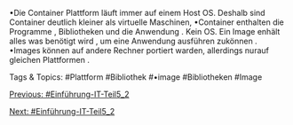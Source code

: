 •Die Container Plattform läuft immer auf einem Host OS. Deshalb sind Container deutlich kleiner 
als virtuelle Maschinen, 
•Container enthalten die Programme , Bibliotheken und die Anwendung . Kein OS. Ein Image enhält
alles was benötigt wird , um eine Anwendung ausführen zukönnen . 
•Images können auf andere Rechner portiert warden, allerdings nurauf gleichen Plattformen .

   Tags & Topics:
   #Plattform
   #Bibliothek
   #•image
   #Bibliotheken
   #Image

[Previous: #Einführung-IT-Teil5_2](Einführung-IT-Teil5_2.md)

[Next: #Einführung-IT-Teil5_2](Einführung-IT-Teil5_2.md)